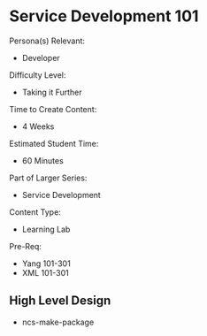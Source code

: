 # Service Development 101

Persona(s) Relevant:

- Developer

Difficulty Level:

- Taking it Further

Time to Create Content:

- 4 Weeks

Estimated Student Time:

- 60 Minutes

Part of Larger Series:

- Service Development

Content Type:

- Learning Lab

Pre-Req:
- Yang 101-301
- XML 101-301

## High Level Design

- ncs-make-package
  